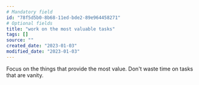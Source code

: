```yaml
---
# Mandatory field
id: "78f5d5b0-8b68-11ed-bde2-89e964458271"
# Optional fields
title: "work on the most valuable tasks"
tags: []
source: ""
created_date: "2023-01-03"
modified_date: "2023-01-03"
---
```

Focus on the things that provide the most value. Don't waste time on tasks that are vanity.